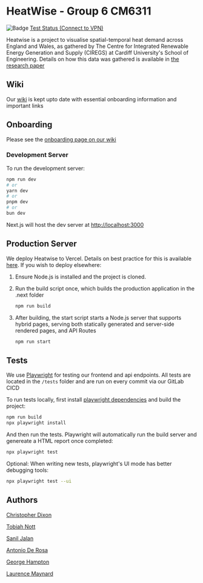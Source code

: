 # HeatWise - Group 6 CM6311

![Badge](https://img.shields.io/badge/PlayWright_Tests-Passing-green)
[Test Status (Connect to VPN)](https://c21048229.gitpages.cardiff.ac.uk/-/cm6311-group-6/-/jobs/136103/artifacts/playwright-report/index.html)

Heatwise is a project to visualise spatial-temporal heat demand across England and Wales, as gathered by The Centre for Integrated Renewable Energy Generation and Supply (CIREGS) at Cardiff University's School of Engineering. Details on how this data was gathered is available in [the research paper](https://www.nature.com/articles/s41597-022-01356-9)

## Wiki

Our [wiki](https://git.cardiff.ac.uk/c21048229/cm6311-group-6/-/wikis/home) is kept upto date with essential onboarding information and important links

## Onboarding

Please see the [onboarding page on our wiki](https://git.cardiff.ac.uk/c21048229/cm6311-group-6/-/wikis/Onboarding-Setup)

### Development Server

To run the development server:

```bash
npm run dev
# or
yarn dev
# or
pnpm dev
# or
bun dev
```

Next.js will host the dev server at [http://localhost:3000](http://localhost:3000)

## Production Server

We deploy Heatwise to Vercel. Details on best practice for this is available [here](https://nextjs.org/learn-pages-router/basics/deploying-nextjs-app/deploy). If you wish to deploy elsewhere:

1. Ensure Node.js is installed and the project is cloned.
2. Run the build script once, which builds the production application in the .next folder

    ```bash
    npm run build
    ```

3. After building, the start script starts a Node.js server that supports hybrid pages, serving both statically generated and server-side rendered pages, and API Routes

    ```bash
    npm run start
    ```

## Tests

We use [Playwright](https://playwright.dev/) for testing our frontend and api endpoints. All tests are located in the `/tests` folder and are run on every commit via our GitLab CICD

To run tests locally, first install [playwright dependencies](https://playwright.dev/docs/browsers) and build the project:

```bash
npm run build
npx playwright install
```

And then run the tests. Playwright will automatically run the build server and genereate a HTML report once completed:

```bash
npx playwright test
```

Optional: When writing new tests, playwright's UI mode has better debugging tools:

```bash
npx playwright test --ui
```



## Authors

[Christopher Dixon](dixonc5@cardiff.ac.uk)

[Tobiah Nott](NottTJ@cardiff.ac.uk)

[Sanil Jalan](jalans1@cardiff.ac.uk)

[Antonio De Rosa](derosaa@cardiff.ac.uk)

[George Hampton](hamptong1@cardiff.ac.uk)

[Laurence Maynard](maynardl1@cardiff.ac.uk)
